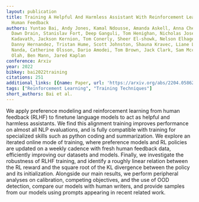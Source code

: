 ```yaml
---
layout: publication
title: Training A Helpful And Harmless Assistant With Reinforcement Learning From
  Human Feedback
authors: Yuntao Bai, Andy Jones, Kamal Ndousse, Amanda Askell, Anna Chen, Nova Dassarma,
  Dawn Drain, Stanislav Fort, Deep Ganguli, Tom Henighan, Nicholas Joseph, Saurav
  Kadavath, Jackson Kernion, Tom Conerly, Sheer El-showk, Nelson Elhage, Zac Hatfield-dodds,
  Danny Hernandez, Tristan Hume, Scott Johnston, Shauna Kravec, Liane Lovitt, Neel
  Nanda, Catherine Olsson, Dario Amodei, Tom Brown, Jack Clark, Sam Mccandlish, Chris
  Olah, Ben Mann, Jared Kaplan
conference: Arxiv
year: 2022
bibkey: bai2022training
citations: 251
additional_links: [{name: Paper, url: 'https://arxiv.org/abs/2204.05862'}]
tags: ["Reinforcement Learning", "Training Techniques"]
short_authors: Bai et al.
---
```

We apply preference modeling and reinforcement learning from human feedback
(RLHF) to finetune language models to act as helpful and harmless assistants.
We find this alignment training improves performance on almost all NLP
evaluations, and is fully compatible with training for specialized skills such
as python coding and summarization. We explore an iterated online mode of
training, where preference models and RL policies are updated on a weekly
cadence with fresh human feedback data, efficiently improving our datasets and
models. Finally, we investigate the robustness of RLHF training, and identify a
roughly linear relation between the RL reward and the square root of the KL
divergence between the policy and its initialization. Alongside our main
results, we perform peripheral analyses on calibration, competing objectives,
and the use of OOD detection, compare our models with human writers, and
provide samples from our models using prompts appearing in recent related work.